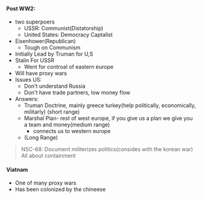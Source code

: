 #### Post WW2:
 - two superpoers 
	 - USSR: Communist(Distatorship)
	 - United States: Democracy Captalist
 - Eisenhower(Republican)
	 - Tough on Communism
 - Initially Lead by Truman for U,S
 - Stalin For USSR
	 - Went for controal of eastern europe
 - Will have proxy wars
 - Issues US:
	 - Don't understand Russia
	 - Don't have trade partners, low money flow
 - Answers:
	 - Truman Doctrine, mainly greece turkey(help politically, economically, militarly) (short range)
	 - Marshal Plan- rest of west europe, if you give us a plan we give you a team and money(medium range)
		 - connects us to western europe
	 - (Long Range)
> NSC-68: Document militerizes politics(consides with the korean war)
> All about containment
#### Viatnam
 - One of many proxy wars
 - Has been colonized by the chineese

<!--stackedit_data:
eyJoaXN0b3J5IjpbLTM4MTg0MDIzMl19
-->